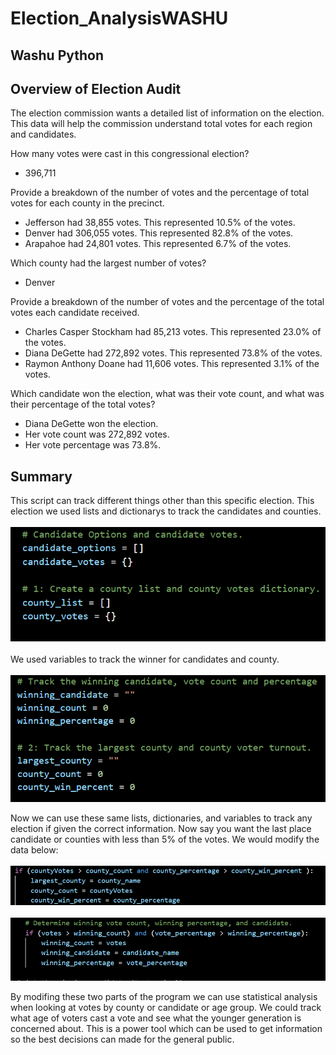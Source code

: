 # Election_AnalysisWASHU
## Washu Python

## Overview of Election Audit
The election commission wants a detailed list of information on the election. This data will help the commission understand total votes for each region and candidates.

How many votes were cast in this congressional election?
- 396,711

Provide a breakdown of the number of votes and the percentage of total votes for each county in the precinct.
- Jefferson had 38,855 votes. This represented 10.5% of the votes.
- Denver had 306,055 votes. This represented 82.8% of the votes.
- Arapahoe had 24,801 votes. This represented 6.7% of the votes.

Which county had the largest number of votes?
- Denver

Provide a breakdown of the number of votes and the percentage of the total votes each candidate received.
- Charles Casper Stockham had 85,213 votes. This represented 23.0% of the votes.
- Diana DeGette had 272,892 votes. This represented 73.8% of the votes.
- Raymon Anthony Doane had 11,606 votes. This represented 3.1% of the votes.

Which candidate won the election, what was their vote count, and what was their percentage of the total votes?
- Diana DeGette won the election. 
- Her vote count was 272,892 votes. 
- Her vote percentage was 73.8%.

## Summary
This script can track different things other than this specific election. This election we used lists and dictionarys to track the candidates and counties.<br/>
<br/>
![candidate_county](Resources/candidate_county.png)<br/>
<br/>
We used variables to track the winner for candidates and county.<br/>
<br/>
![winning_largest](Resources/winning_largest.png)

Now we can use these same lists, dictionaries, and variables to track any election if given the correct information. Now say you want the last place candidate or counties with less than 5% of the votes. We would modify the data below:<br/>
<br/>
![modifycounty](Resources/modifycounty.png)<br/>
<br/>
![modifycandidate](Resources/modifycandidate.png)

By modifing these two parts of the program we can use statistical analysis when looking at votes by county or candidate or age group. We could track what age of voters cast a vote and see what the younger generation is concerned about. This is a power tool which can be used to get information so the best decisions can made for the general public. 
